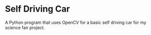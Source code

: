 # Self Driving Car

A Python program that uses OpenCV for a basic self driving car for my science fair project. 
